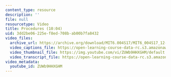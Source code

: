 ```yaml
---
content_type: resource
description: ''
file: null
resourcetype: Video
title: Procedures (10:04)
uid: 3dd2be06-225e-f8ed-708b-ab00b7fa8432
video_files:
  archive_url: https://archive.org/download/MIT6.004S17/MIT6_004S17_12-02-01_300k.mp4
  video_captions_file: https://open-learning-course-data-rc.s3.amazonaws.com/6-004-computation-structures-spring-2017/088a68e4571f5a90b1080def1f528d06_ZUWb9HHXGHM.vtt
  video_thumbnail_file: https://img.youtube.com/vi/ZUWb9HHXGHM/default.jpg
  video_transcript_file: https://open-learning-course-data-rc.s3.amazonaws.com/6-004-computation-structures-spring-2017/862b2401db5bc211559671702cd13d9c_ZUWb9HHXGHM.pdf
video_metadata:
  youtube_id: ZUWb9HHXGHM
---
```

